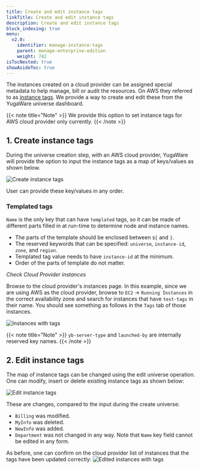 ```yaml
---
title: Create and edit instance tags
linkTitle: Create and edit instance tags
description: Create and edit instance tags
block_indexing: true
menu:
  v2.0:
    identifier: manage-instance-tags
    parent: manage-enterprise-edition
    weight: 742
isTocNested: true
showAsideToc: true
---
```


The instances created on a cloud provider can be assigned special metadata to help manage, bill or audit the resources. On AWS they referred to as
[instance tags](https://docs.aws.amazon.com/AWSEC2/latest/UserGuide/Using_Tags.html). We provide a way to create and edit these from the
YugaWare universe dashboard.

{{< note title="Note" >}}
We provide this option to set instance tags for AWS cloud provider only currently.
{{< /note >}}

## 1. Create instance tags

During the universe creation step, with an AWS cloud provider, YugaWare will provide the option to input the instance tags as a map of keys/values as shown below.

![Create instance tags](/images/ee/inst-tags-1.png)

User can provide these key/values in any order.

### Templated tags

`Name` is the only key that can have `templated` tags, so it can be made of different parts filled in at run-time to determine node and instance names.

- The parts of the template should be enclosed between `${` and `}`.
- The reserved keywords that can be specified: `universe`, `instance-id`, `zone`, and `region`.
- Templated tag value needs to have `instance-id` at the minimum.
- Order of the parts of template do not matter.

*Check Cloud Provider instances*

Browse to the cloud provider's instances page. In this example, since we are using AWS as the cloud provider, browse to `EC2` -> `Running Instances`
in the correct availability zone and search for instances that have `test-tags` in their name. You should see something as follows in the
`Tags` tab of those instances.

![Instances with tags](/images/ee/inst-tags-aws-1.png)

{{< note title="Note" >}}
`yb-server-type` and `launched-by` are internally reserved key names.
{{< /note >}}

## 2. Edit instance tags

The map of instance tags can be changed using the edit universe operation. One can modify, insert or delete existing instance tags as shown below:

![Edit instance tags](/images/ee/inst-tags-2.png)

These are changes, compared to the input during the create universe:

- `Billing` was modified.
- `MyInfo` was deleted.
- `NewInfo` was added.
- `Department` was not changed in any way.
Note that `Name` key field cannot be edited in any form.

As before, one can confirm on the cloud provider list of instances that the tags have been updated correctly:
![Edited instances with tags](/images/ee/inst-tags-aws-2.png)
